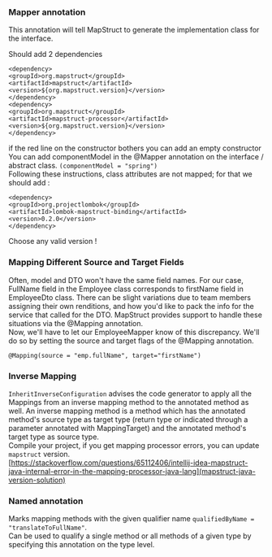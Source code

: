 ### Mapper annotation

This annotation will tell MapStruct to generate the implementation class for the interface.



Should add 2 dependencies <br/>
```
<dependency>
<groupId>org.mapstruct</groupId>
<artifactId>mapstruct</artifactId>
<version>${org.mapstruct.version}</version>
</dependency>
<dependency>
<groupId>org.mapstruct</groupId>
<artifactId>mapstruct-processor</artifactId>
<version>${org.mapstruct.version}</version>
</dependency>
```
if the red line on the constructor bothers you can add an empty constructor
You can add componentModel in the @Mapper annotation on the interface / abstract class.
`(componentModel = "spring")` <br/>
Following these instructions, class attributes are not mapped; for that we should add : <br/>
```
<dependency>
<groupId>org.projectlombok</groupId>
<artifactId>lombok-mapstruct-binding</artifactId>
<version>0.2.0</version>
</dependency>
``` 
Choose any valid version  !
### Mapping Different Source and Target Fields
Often, model and DTO won't have the same field names. For our case, FullName field in the Employee class corresponds to firstName field in EmployeeDto class.
There can be slight variations due to team members assigning their own renditions, and how you'd like to pack the info for the service that called for the DTO.
MapStruct provides support to handle these situations via the @Mapping annotation. <br/>
Now, we'll have to let our EmployeeMapper know of this discrepancy. We'll do so by setting the source and target flags of the @Mapping annotation.
```
@Mapping(source = "emp.fullName", target="firstName")
```

### Inverse Mapping 
`InheritInverseConfiguration` advises the code generator to apply all the Mappings from an inverse mapping method to the annotated method as well. 
An inverse mapping method is a method which has the annotated method's source type as target type (return type or indicated through a parameter annotated with MappingTarget) and the annotated method's target type as source type.  <br/>
Compile your project, if you get mapping processor errors, you can update `mapstruct` version. <br/>
[https://stackoverflow.com/questions/65112406/intellij-idea-mapstruct-java-internal-error-in-the-mapping-processor-java-lang](mapstruct-java-version-solution)

### Named annotation
Marks mapping methods with the given qualifier name `qualifiedByName = "translateToFullName"`. <br/>
Can be used to qualify a single method or all methods of a given type by specifying this annotation on the type level.